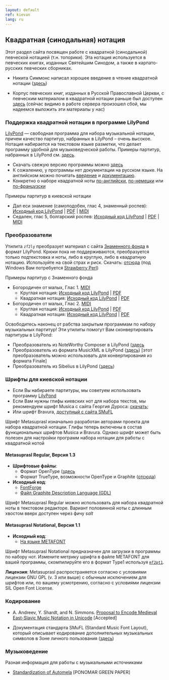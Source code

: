 ```yaml
---
layout: default
ref: kievan
lang: ru
---
```


## Квадратная (синодальная) нотация

Этот раздел сайта посвящен работе с квадратной (синодальной) певческой нотацией (т.н. топорики). Эта нотация используется 
в певческих книгах, изданных Святейшим Синодом, а также в карпато-русских певческих сборниках.

* Никита Симмонс написал хорошее введение в чтение квадратной нотации ([здесь](http://www.synaxis.info/psalom/research/simmons/Kievan_notation.pdf))

* Корпус певческих книг, изданных в Русской Православной Церкви, с певческим материалом в квадратной нотации раньше был 
  доступен [здесь](http://seminaria.ru/raritet/quadsborn.htm)
  (сейчас видимо в работе сервера произошел сбой, мы надеемся выложить эти материалы у нас)

### Поддержка квадратной нотации в программе LilyPond

[LilyPond](http://www.lilypond.org/) &mdash; свободная программа для набора музыкальной нотации, причем качество партитур, 
набранных в LilyPond &ndash; очень высокое. Нотация набирается на текстовом языке разметки, что делает программу удобной 
для музыковедческой работы. Примеры партитур, набранных в  LilyPond см. [здесь](http://lilypond.org/examples.html).

* Скачать свежую версию программы можно [здесь](http://www.lilypond.org/download.html)
* К сожалению, у программы нет документации на русском языке. 
  На английском можно почитать [введение](http://www.lilypond.org/text-input.html) 
  и [документацию](http://lilypond.org/manuals.html).
* Конкретно о наборе квадратной ноты 
  [по-английски](http://lilypond.org/doc/v2.18/Documentation/notation/typesetting-kievan-square-notation),
  [по-немецки](http://lilypond.org/doc/v2.18/Documentation/notation/typesetting-kievan-square-notation.de.html)
  или [по-французски](http://lilypond.org/doc/v2.18/Documentation/notation/typesetting-kievan-square-notation.fr.html)

Примеры партитур в киевской нотации

* Дал еси знамение (самоподобен, глас 4, знаменный роспев): 
  [Исходный код LilyPond](http://www.ponomar.net/files/dalesi.ly) |
  [PDF](http://www.ponomar.net/files/dalesi.pdf) |
  [MIDI](http://www.ponomar.net/files/dalesi.midi)
* Седален, глас 5, болгарский роспев: 
  [Исходный код LilyPond](http://www.ponomar.net/files/sessional5.ly) |
  [PDF](http://www.ponomar.net/files/sessional5.pdf) |
  [MIDI](http://www.ponomar.net/files/sessional5.midi)


### Преобразователи

Утилита `zf2ly` преобразует материал с сайта [Знаменного фонда](http://www.znamen.ru/) в формат LilyPond. 
Крюки пока не поддерживаются, преобразуется только подтекстовка и ноты, либо в круглую, либо в квадратную нотацию. 
Используйте на свой страх и риск. Скачать: [отсюда](http://www.ponomar.net/cgi-bin/fetch_script.cgi?target=zf2ly)
(под Windows Вам потребуется [Strawberry Perl](http://strawberryperl.com/))
		
Примеры партитур с Знаменного фонда

* Богородичен от малых, Глас 1. 
  [MIDI](http://www.ponomar.net/files/lesser_theotokion1.midi)
  + Круглая нотация: 
    [Исходный код LilyPond](http://www.ponomar.net/files/lesser_theotokion1.ly) |
    [PDF](http://www.ponomar.net/files/lesser_theotokion1.pdf)
  + Квадратная нотация:
    [Исходный код LilyPond](http://www.ponomar.net/files/lesser_theotokion1_k.ly) |
    [PDF](http://www.ponomar.net/files/lesser_theotokion1_k.pdf)
* Богородичен от малых, Глас 2. 
  [MIDI](http://www.ponomar.net/files/lesser_theotokion2.midi)
  + Круглая нотация:
    [Исходный код LilyPond](http://www.ponomar.net/files/lesser_theotokion2.ly) |
    [PDF](http://www.ponomar.net/files/lesser_theotokion2.pdf)
  + Квадратная нотация:
    [Исходный код LilyPond](http://www.ponomar.net/files/lesser_theotokion2_k.ly) |
    [PDF](http://www.-ponomar.net/files/lesser_theotokion2_k.pdf)


Освободитесь наконец от рабства закрытым программам по набору музыкальных партитур! 
Эти утилиты помогут Вам сконвертировать партитуры в LilyPond:

* Преобразователь из NoteWorthy Composer в LilyPond ([здесь](http://nwc2ly.sourceforge.net/)
* Преобразователь из формата MusicXML в LilyPond ([здесь](http://www.nongnu.org/xml2ly/)) 
  [этот преобразователь можно использовать для конвертирования из формата Finale]
* Преобразователь из Sibelius в LilyPond ([здесь](http://sib2ly.sourceforge.net/))

### Шрифты для киевской нотации

*  Если Вы набираете партитуры, мы советуем использовать программу [LilyPond](http://www.lilypond.org/)
* Если Вам нужны глифы киевских нот для набора текстов, мы рекомендуем шрифт Musica с сайта Георгия Дуроса: 
  [скачать](http://users.teilar.gr/~g1951d/);
* Или шрифт Bravura, [доступный с сайта SMuFL](http://www.smufl.org/fonts/)

Шрифт Metasuprasl изначально разработан авторами проекта для набора квадратной нотации. 
Глифы теперь включены в состав функциональных шрифтов Musica и Bravura. 
Однако шрифт может быть полезен для настройки программ набора нотации для работы с квадратной нотой

#### Metasuprasl Regular, Версия 1.3

* **Шрифтовые файлы**:
  + Формат OpenType ([здесь](http://www.ponomar.net/files/Metasuprasl-Regular.otf)
  + Формат TrueType, возможности OpenType и Graphite ([отсюда](http://www.ponomar.net/files/Metasuprasl-SIL.ttf))
* **Исходный код**:
  + [FontForge](http://www.ponomar.net/files/Metasuprasl-Regular.sfd)
  + [Файл Graphite Description Language (GDL)](http://www.ponomar.net/files/Metasuprasl-Regular.gdl)
  
Шрифт Metasuprasl Regular можно использовать для набора квадратной ноты в текстовом редакторе. 
Вариант половинной ноты с длинным хвостом вверх доступен через фичу _salt_

#### Metasuprasl Notational, Версия 1.1

* **Исходный код**:
  + [На языке METAFONT](http://www.ponomar.net/files/metasuprasl.mf)

Шрифт Metasuprasl Notational предназначен для загрузки в программы по набору нот. 
Измените метрику шрифта в файле METAFONT для вашей программы, скомпилируйте его в формат Type1 используя 
[`mf2pt1`](http://www.ctan.org/pkg/mf2pt1).

**Лицензия**: Metasuprasl распространяется согласно с условиями лицензии GNU GPL (v. 3 или выше) с 
обычным исключением для шрифтов или, по вашему усмотрению, согласно с условиями лицензии SIL Open Font License.

### Кодирование

* A. Andreev, Y. Shardt, and N. Simmons. [Proposal to Encode Medieval East-Slavic Music Notation in Unicode](http://www.ponomar.net/files/kievan.pdf) [Accepted]

* Документация стандарта SMuFL (Standard Music Font Layout), который описывает кодирование дополнительных 
  музыкальных символов в Зоне личного пользования ([здесь](http://www.smufl.org/download/))

### Музыковедение

Разная информация для работы с музыкальными источниками

* [Standardization of Automela](http://www.ponomar.net/files/automela.pdf) [PONOMAR GREEN PAPER]
